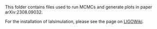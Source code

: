This folder contains files used to run MCMCs and generate plots in paper arXiv:2308.09032.

For the installation of lalsimulation, please see the page on [LIGOWiki](https://wiki.ligo.org/Computing/LALSuiteInstall).   
